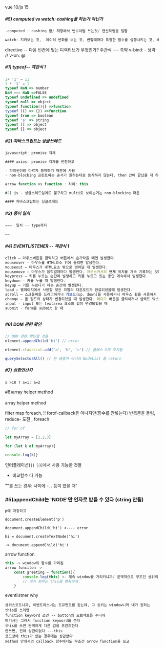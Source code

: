 vue 10/js 15

##### #5) computed vs watch: cashing을 하는가 아닌가

```javascript
-computed : cashing 함/ 저장해서 변수처럼 쓰는것/ 연산작업을 덜함

watch: 지켜보는 것,  데이터 변화를 보는 것, 변할때마다 특정한 함수를 실행시키는 것, data 값이 변경될때마다 실행시키는 함수/ 비동기 할때 많이 쓰임// 호출할때마다 계산을 함


```

directive -- 다음 빈칸에 맞는 디렉티브가 무엇인가? 주관식 --- 축약 v-bind: - 생략 // v-on: @

##### #1) typeof-- 객관식 1

```javascript
1+ '1' = 11
1 * '1' = 1
typeof NaN => number 
NaN === NaN =>FALSE
typeof undefined => undefined
typeof null => object
typeof function(){} =>function
typeof (() => {}) =>function
typeof true => boolean
typeof 'a' => string
typeof [] => object
typeof {} => object
```

##### #2) 자바스크립트는 싱글쓰레드

```javascript
javascript: promise 객체

#### axios: promise 객체를 반환하고

- 파이썬이랑 다르게 동작하기 때문에 사용
- non-blocking 프린트하는 순서가 원하는대로 동작하지 않는다, then 안에 끝났을 때 하는 로직을 넣으면 

arrow function vs function : 차이: this

#2) js - 싱글스레드임에도 불구하고 multi로 보이는거는 non-blocking 때문

#### 자바스크립트는 싱글쓰레드
```



##### #3) 뚱이 일치

```javascript
===  일치 -- type까지

== 
```

##### #4) EVENTLISTENER -- 객관식 1

```javascript
click – 마우스버튼을 클릭하고 버튼에서 손가락을 떼면 발생한다. 
mouseover – 마우스를 HTML요소 위에 올리면 발생한다. 
mouseout – 마우스가 HTML요소 밖으로 벗어날 때 발생한다. 
mousemove – 마우스가 움직일때마다 발생한다. 마우스커서의 현재 위치를 계속 기록하는 것에 사용할 수 있다. 
keypress – 키를 누르는 순간에 발생하고 키를 누르고 있는 동안 계속해서 발생한다. 
keydown – 키를 누를 때 발생한다. 
keyup – 키를 누르다가 떼는 순간에 발생한다. 
load – 웹페이지에서 사용할 모든 파일의 다운로드가 완료되었을때 발생한다. 
scroll – 스크롤바를 드래그하거나 키보드(up, down)를 사용하거나 마우스 휠을 사용해서 웹페이지를 스크롤 할 때 발생한다. 페이지에 스크롤바가 없다면 이벤트는 발생하지 않다. 
change – 폼 필드의 상태가 변경되었을 때 발생한다. 라디오 버튼을 클릭하거나 셀렉트 박스에서 값을 선택하는 경우를 예로 들수 있다. 
input - input 또는 textarea 요소의 값이 변경되었을 때 
submit - form을 submit 할 때
 
```

##### #6) DOM 관련 확인

```javascript
// DOM 관련 확인할 것들
element.appendChild('hi') // error

element.classList.add('a', 'b', 'c') // 클래스 3개 추가됨

querySelectorAll() // 은 배열이 아니라 NodeList 를 return
```

##### #7) 삼항연산자

```html
x >10 ? a=1: a=2
```

#8)array helper method

#### 

array helper method

filter map foreach, !! forof-callback은 아니지만(함수를 안넣는다) 반복문을 돌림, reduce- 도전 , foreach 

```javascript
// for of

let myArray = [1,2,3]

for (let k of myArray){

console.log(k)}
```





인터폴레이션(`{{ }}`)에서 사용 가능한 것들

- 비교함수 다 가능

""를 쓰는 경우:  사이에 -, . 등이 있을 때"



### #5)appendChild는 'NODE'만 인자로 받을 수 있다 (string 안됨)

```
p에 저장하고

document.createElement('p')

document.appendChild('hi') <---- error

hi = document.createTextNode('hi')

-> document.appendChild('hi')
```

arrow function

```javascript
this -> window의 함수를 가리킴
arrow funciton -> 
    const greeting = function(){
        console.log(this) <- 계속 window를 가리키니까/ 문맥적으로 무조건 상위의 scope 가리킴
        // 내가 원하는 this를 명확하게
    }
```

eventlistner why 

```
상위스코프니까, 이벤트리스너는 도큐먼트를 잡는데, 그 상위는 window니까 내가 원하는 this를 쓰려면 
function keyword 쓰면 -- button의 오브젝트를 주니까 
여기서는 그래서 function keyword를 쓴다
this를 쓰면 완벽하게 다른 값을 프린트한다
안쓰면, 전혀 상관이없다 ---this 
코드상에 this가 없는 경우에는 상관없다
method 안에서의 callback 함수에서도 무조건 arrow function을 쓰고
```

